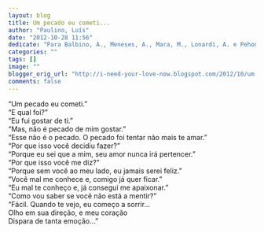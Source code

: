 ```yaml
---
layout: blog
title: Um pecado eu cometi...
author: "Paulino, Luís"
date: "2012-10-28 11:56"
dedicate: "Para Balbino, A., Meneses, A., Mara, M., Lonardi, A. e Pehony, N."
categories: ""
tags: []
image: ""
blogger_orig_url: "http://i-need-your-love-now.blogspot.com/2012/10/um-pecado-eu-cometi.html"
comments: false
---
```


“Um pecado eu cometi.”\
“E qual foi?”\
“Eu fui gostar de ti.”\
“Mas, não é pecado de mim gostar.”\
“Esse não é o pecado. O pecado foi tentar não mais te amar.”\
“Por que isso você decidiu fazer?”\
“Porque eu sei que a mim, seu amor nunca irá pertencer.”\
“Por que isso você me diz?”\
“Porque sem você ao meu lado, eu jamais serei feliz.”\
“Você mal me conhece e, comigo já quer ficar.”\
“Eu mal te conheço e, já consegui me apaixonar.”\
“Como vou saber se você não está a mentir?”\
“Fácil. Quando te vejo, eu começo a sorrir...\
Olho em sua direção, e meu coração\
Dispara de tanta emoção...”
